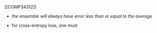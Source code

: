 [[COMP34312]]

- *the ensemble will always have error less than or equal to the average*

- for cross-entropy loss, one must 